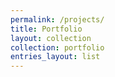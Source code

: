 ```yaml
---
permalink: /projects/
title: Portfolio
layout: collection
collection: portfolio
entries_layout: list
---
```

